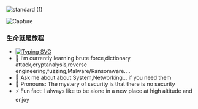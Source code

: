 ![standard (1)](https://github.com/phihung5705developer/phihung5705developer/assets/115966431/f097655a-87ec-4b82-b68f-79b05d478d23)


![Capture](https://github.com/phihung5705developer/phihung5705developer/assets/115966431/4a9a4465-c099-4916-a70d-7c4d7a96cd0b)


### 生命就是旅程 
-  [![Typing SVG](https://readme-typing-svg.demolab.com?font=Patrick+Hand&weight=500&pause=1000&color=F70101&center=true&vCenter=true&random=false&width=435&lines=root%40Phung5705%3A~%23)](https://git.io/typing-svg)
- 🌴 I’m currently learning brute force,dictionary attack,cryptanalysis,reverse engineering,fuzzing,Malware/Ransomware....
- 💬 Ask me about about System,Networking... if you need them
- 🙂 Pronouns: The mystery of security is that there is no security
- ⚡ Fun fact: I always like to be alone in a new place at high altitude and enjoy


